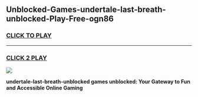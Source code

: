 
## Unblocked-Games-undertale-last-breath-unblocked-Play-Free-ogn86
<h3>
<a href="https://premium76.site?title=undertale-last-breath-unblocked&ref=10A">CLICK TO PLAY</a></h3>
<hr>

<h3>
<a href="https://premium76.site?title=undertale-last-breath-unblocked&ref=10A">CLICK 2 PLAY</a>
  
</h3>

<a href="https://premium76.site?title=undertale-last-breath-unblocked&ref=10A"><img src="https://clearcache.store/games.png"></a>


**undertale-last-breath-unblocked games unblocked: Your Gateway to Fun and Accessible Online Gaming**

